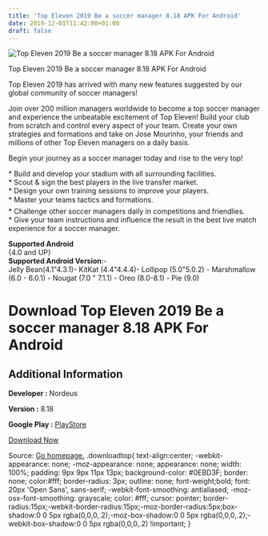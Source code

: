 ```yaml
---
title: 'Top Eleven 2019 Be a soccer manager 8.18 APK For Android'
date: 2019-12-01T11:42:00+01:00
draft: false
---
```


![Top Eleven 2019 Be a soccer manager 8.18 APK For Android](https://i1.wp.com/apkhome.net/wp-content/uploads/2019/11/Top-Eleven-2019-Be-a-soccer-manager-2.png "Top Eleven 2019 Be a soccer manager 8.18 APK For Android")

  

Top Eleven 2019 Be a soccer manager 8.18 APK For Android

Top Eleven 2019 has arrived with many new features suggested by our global community of soccer managers!

Join over 200 million managers worldwide to become a top soccer manager and experience the unbeatable excitement of Top Eleven! Build your club from scratch and control every aspect of your team. Create your own strategies and formations and take on Jose Mourinho, your friends and millions of other Top Eleven managers on a daily basis.

Begin your journey as a soccer manager today and rise to the very top!

\* Build and develop your stadium with all surrounding facilities.  
\* Scout & sign the best players in the live transfer market.  
\* Design your own training sessions to improve your players.  
\* Master your teams tactics and formations.  
\* Challenge other soccer managers daily in competitions and friendlies.  
\* Give your team instructions and influence the result in the best live match experience for a soccer manager.

**Supported Android**  
{4.0 and UP}  
**Supported Android Version**:-  
Jelly Bean(4.1"4.3.1)- KitKat (4.4"4.4.4)- Lollipop (5.0"5.0.2) - Marshmallow (6.0 - 6.0.1) - Nougat (7.0 " 7.1.1) - Oreo (8.0-8.1) - Pie (9.0)

Download Top Eleven 2019 Be a soccer manager 8.18 APK For Android
=================================================================

Additional Information
----------------------

**Developer :** Nordeus

**Version :** 8.18

**Google Play :** [PlayStore](https://play.google.com/store/apps/details?id=eu.nordeus.topeleven.android&feature=search_result#?t=W251bGwsMSwxLDEsImV1Lm5vcmRldXMudG9wZWxldmVuLmFuZHJvaWQiXQ)

  

[Download Now](https://store4app.co/post/top-eleven-2019-be-a-soccer-manager-8-18-apk-for-android_1575131384)

  
Source: [Go homepage.](https://store4app.co/post/top-eleven-2019-be-a-soccer-manager-8-18-apk-for-android_1575131384) .downloadtop{ text-align:center; -webkit-appearance: none; -moz-appearance: none; appearance: none; width: 100%; padding: 9px 9px 11px 13px; background-color: #0EBD3F; border: none; color:#fff; border-radius: 3px; outline: none; font-weight;bold; font: 20px 'Open Sans', sans-serif; -webkit-font-smoothing: antialiased; -moz-osx-font-smoothing: grayscale; color: #fff; cursor: pointer; border-radius:15px;-webkit-border-radius:15px;-moz-border-radius:5px;box-shadow:0 0 5px rgba(0,0,0,.2);-moz-box-shadow:0 0 5px rgba(0,0,0,.2);-webkit-box-shadow:0 0 5px rgba(0,0,0,.2) !important; }